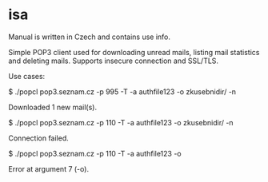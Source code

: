 # isa

Manual is written in Czech and contains use info.

Simple POP3 client used for downloading unread mails, listing mail statistics and deleting mails. Supports insecure connection and SSL/TLS.


Use cases:

$ ./popcl pop3.seznam.cz -p 995 -T -a authfile123 -o zkusebnidir/ -n

Downloaded 1 new mail(s).

$ ./popcl pop3.seznam.cz -p 110 -T -a authfile123 -o zkusebnidir/ -n

Connection failed.

$ ./popcl pop3.seznam.cz -p 110 -T -a authfile123 -o 

Error at argument 7 (-o).


